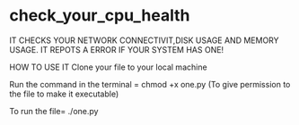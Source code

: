 # check_your_cpu_health

IT CHECKS YOUR NETWORK CONNECTIVIT,DISK USAGE AND MEMORY USAGE. IT REPOTS A ERROR IF YOUR SYSTEM HAS ONE!



HOW TO USE IT
Clone your file to your local machine

Run the command in the terminal = chmod +x one.py (To give permission to the file to make it executable)

To run the file= ./one.py
